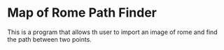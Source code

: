 # Map of Rome Path Finder
This is a program that allows th  user to import an image of rome and find the path between two points.
